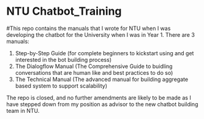 # NTU Chatbot_Training

#This repo contains the manuals that I wrote for NTU when I was developing the chatbot for the University when I was in Year 1. 
There are 3 manuals:
1. Step-by-Step Guide (for complete beginners to kickstart using and get interested in the bot building process) 
2. The Dialogflow Manual (The Comprehensive Guide to buidling conversations that are human like and best practices to do so)
3. The Technical Manual (The advanced manual for building aggregate based system to support scalability) 

The repo is closed, and no further amendments are likely to be made as I have stepped down from my position as advisor to the new chatbot
building team in NTU. 
